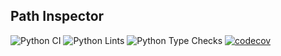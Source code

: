 ## Path Inspector

![Python CI](https://github.com/source-foundry/path-inspector/workflows/Python%20CI/badge.svg)
![Python Lints](https://github.com/source-foundry/path-inspector/workflows/Python%20Lints/badge.svg)
![Python Type Checks](https://github.com/source-foundry/path-inspector/workflows/Python%20Type%20Checks/badge.svg)
[![codecov](https://codecov.io/gh/source-foundry/path-inspector/branch/master/graph/badge.svg)](https://codecov.io/gh/source-foundry/path-inspector)
